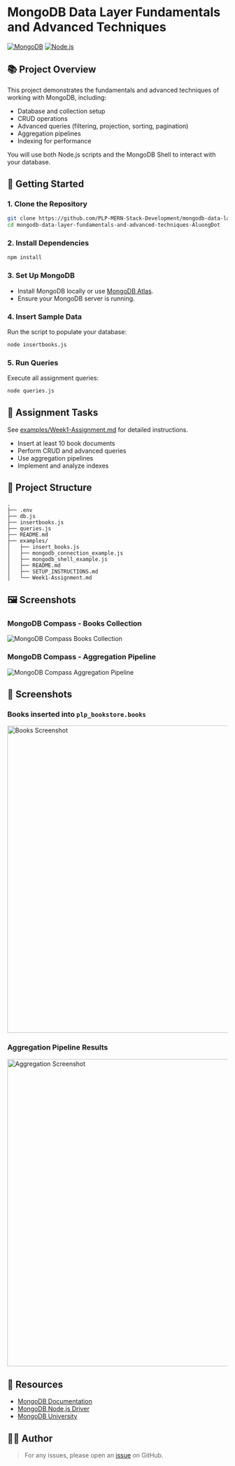 # MongoDB Data Layer Fundamentals and Advanced Techniques

[![MongoDB](https://img.shields.io/badge/MongoDB-v6.x-green)](https://www.mongodb.com/)
[![Node.js](https://img.shields.io/badge/Node.js-v18%2B-brightgreen)](https://nodejs.org/)

## 📚 Project Overview

This project demonstrates the fundamentals and advanced techniques of working with MongoDB, including:
- Database and collection setup
- CRUD operations
- Advanced queries (filtering, projection, sorting, pagination)
- Aggregation pipelines
- Indexing for performance

You will use both Node.js scripts and the MongoDB Shell to interact with your database.

## 🚀 Getting Started

### 1. Clone the Repository

```bash
git clone https://github.com/PLP-MERN-Stack-Development/mongodb-data-layer-fundamentals-and-advanced-techniques-AluongDot.git
cd mongodb-data-layer-fundamentals-and-advanced-techniques-AluongDot
```

### 2. Install Dependencies

```bash
npm install
```

### 3. Set Up MongoDB

- Install MongoDB locally or use [MongoDB Atlas](https://www.mongodb.com/atlas/database).
- Ensure your MongoDB server is running.

### 4. Insert Sample Data

Run the script to populate your database:

```bash
node insertbooks.js
```

### 5. Run Queries

Execute all assignment queries:

```bash
node queries.js
```

## 📝 Assignment Tasks

See [examples/Week1-Assignment.md](examples/Week1-Assignment.md) for detailed instructions.

- Insert at least 10 book documents
- Perform CRUD and advanced queries
- Use aggregation pipelines
- Implement and analyze indexes

## 📂 Project Structure

```
.
├── .env
├── db.js
├── insertbooks.js
├── queries.js
├── README.md
├── examples/
│   ├── insert_books.js
│   ├── mongodb_connection_example.js
│   ├── mongodb_shell_example.js
│   ├── README.md
│   ├── SETUP_INSTRUCTIONS.md
│   └── Week1-Assignment.md
```

## 🖼️ Screenshots

### MongoDB Compass - Books Collection

![MongoDB Compass Books Collection](images/compass-books-collection.png)

### MongoDB Compass - Aggregation Pipeline

![MongoDB Compass Aggregation Pipeline](images/compass-aggregation.png)












<h2>📸 Screenshots</h2>

<h3>Books inserted into <code>plp_bookstore.books</code></h3>
<img src="./Screenshot%202025-10-02%20164818.png" alt="Books Screenshot" width="700">

















<h3>Aggregation Pipeline Results</h3>
<img src="./Screenshot%202025-10-02%20163526.png" alt="Aggregation Screenshot" width="700">




















## 📖 Resources

- [MongoDB Documentation](https://www.mongodb.com/docs/)
- [MongoDB Node.js Driver](https://mongodb.github.io/node-mongodb-native/)
- [MongoDB University](https://university.mongodb.com/)

## 🧑‍💻 Author

> For any issues, please open an [issue](https://github.com/PLP-MERN-Stack-Development/mongodb-data-layer-fundamentals-and-advanced-techniques-AluongDot/issues) on GitHub.
